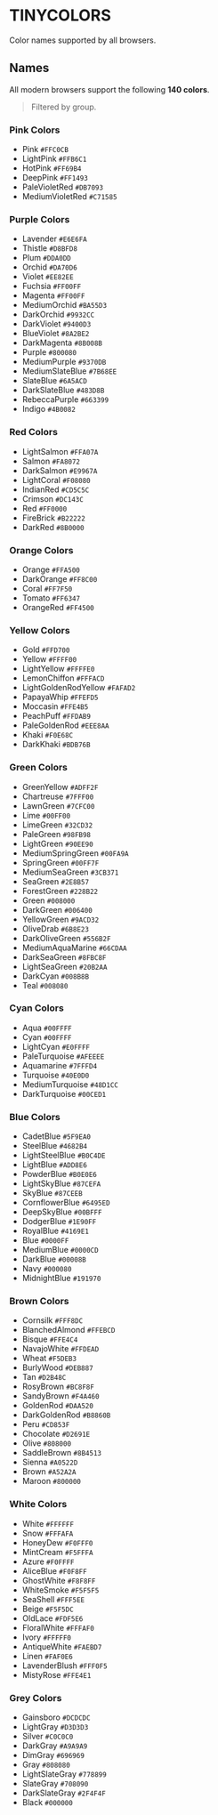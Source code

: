 # TINYCOLORS

Color names supported by all browsers.

## Names

All modern browsers support the following **140 colors**.

> Filtered by group.

### Pink Colors

- Pink `#FFC0CB`
- LightPink `#FFB6C1`
- HotPink `#FF69B4`
- DeepPink `#FF1493`
- PaleVioletRed `#DB7093`
- MediumVioletRed `#C71585`

### Purple Colors

- Lavender `#E6E6FA`
- Thistle `#D8BFD8`
- Plum `#DDA0DD`
- Orchid `#DA70D6`
- Violet `#EE82EE`
- Fuchsia `#FF00FF`
- Magenta `#FF00FF`
- MediumOrchid `#BA55D3`
- DarkOrchid `#9932CC`
- DarkViolet `#9400D3`
- BlueViolet `#8A2BE2`
- DarkMagenta `#8B008B`
- Purple `#800080`
- MediumPurple `#9370DB`
- MediumSlateBlue `#7B68EE`
- SlateBlue `#6A5ACD`
- DarkSlateBlue `#483D8B`
- RebeccaPurple `#663399`
- Indigo `#4B0082`

### Red Colors

- LightSalmon `#FFA07A`
- Salmon `#FA8072`
- DarkSalmon `#E9967A`
- LightCoral `#F08080`
- IndianRed `#CD5C5C`
- Crimson `#DC143C`
- Red `#FF0000`
- FireBrick `#B22222`
- DarkRed `#8B0000`

### Orange Colors

- Orange `#FFA500`
- DarkOrange `#FF8C00`
- Coral `#FF7F50`
- Tomato `#FF6347`
- OrangeRed `#FF4500`

### Yellow Colors

- Gold `#FFD700`
- Yellow `#FFFF00`
- LightYellow `#FFFFE0`
- LemonChiffon `#FFFACD`
- LightGoldenRodYellow `#FAFAD2`
- PapayaWhip `#FFEFD5`
- Moccasin `#FFE4B5`
- PeachPuff `#FFDAB9`
- PaleGoldenRod `#EEE8AA`
- Khaki `#F0E68C`
- DarkKhaki `#BDB76B`

### Green Colors

- GreenYellow `#ADFF2F`
- Chartreuse `#7FFF00`
- LawnGreen `#7CFC00`
- Lime `#00FF00`
- LimeGreen `#32CD32`
- PaleGreen `#98FB98`
- LightGreen `#90EE90`
- MediumSpringGreen `#00FA9A`
- SpringGreen `#00FF7F`
- MediumSeaGreen `#3CB371`
- SeaGreen `#2E8B57`
- ForestGreen `#228B22`
- Green `#008000`
- DarkGreen `#006400`
- YellowGreen `#9ACD32`
- OliveDrab `#6B8E23`
- DarkOliveGreen `#556B2F`
- MediumAquaMarine `#66CDAA`
- DarkSeaGreen `#8FBC8F`
- LightSeaGreen `#20B2AA`
- DarkCyan `#008B8B`
- Teal `#008080`

### Cyan Colors

- Aqua `#00FFFF`
- Cyan `#00FFFF`
- LightCyan `#E0FFFF`
- PaleTurquoise `#AFEEEE`
- Aquamarine `#7FFFD4`
- Turquoise `#40E0D0`
- MediumTurquoise `#48D1CC`
- DarkTurquoise `#00CED1`

### Blue Colors

- CadetBlue `#5F9EA0`
- SteelBlue `#4682B4`
- LightSteelBlue `#B0C4DE`
- LightBlue `#ADD8E6`
- PowderBlue `#B0E0E6`
- LightSkyBlue `#87CEFA`
- SkyBlue `#87CEEB`
- CornflowerBlue `#6495ED`
- DeepSkyBlue `#00BFFF`
- DodgerBlue `#1E90FF`
- RoyalBlue `#4169E1`
- Blue `#0000FF`
- MediumBlue `#0000CD`
- DarkBlue `#00008B`
- Navy `#000080`
- MidnightBlue `#191970`

### Brown Colors

- Cornsilk `#FFF8DC`
- BlanchedAlmond `#FFEBCD`
- Bisque `#FFE4C4`
- NavajoWhite `#FFDEAD`
- Wheat `#F5DEB3`
- BurlyWood `#DEB887`
- Tan `#D2B48C`
- RosyBrown `#BC8F8F`
- SandyBrown `#F4A460`
- GoldenRod `#DAA520`
- DarkGoldenRod `#B8860B`
- Peru `#CD853F`
- Chocolate `#D2691E`
- Olive `#808000`
- SaddleBrown `#8B4513`
- Sienna `#A0522D`
- Brown `#A52A2A`
- Maroon `#800000`

### White Colors

- White `#FFFFFF`
- Snow `#FFFAFA`
- HoneyDew `#F0FFF0`
- MintCream `#F5FFFA`
- Azure `#F0FFFF`
- AliceBlue `#F0F8FF`
- GhostWhite `#F8F8FF`
- WhiteSmoke `#F5F5F5`
- SeaShell `#FFF5EE`
- Beige `#F5F5DC`
- OldLace `#FDF5E6`
- FloralWhite `#FFFAF0`
- Ivory `#FFFFF0`
- AntiqueWhite `#FAEBD7`
- Linen `#FAF0E6`
- LavenderBlush `#FFF0F5`
- MistyRose `#FFE4E1`

### Grey Colors

- Gainsboro `#DCDCDC`
- LightGray `#D3D3D3`
- Silver `#C0C0C0`
- DarkGray `#A9A9A9`
- DimGray `#696969`
- Gray `#808080`
- LightSlateGray `#778899`
- SlateGray `#708090`
- DarkSlateGray `#2F4F4F`
- Black `#000000`
